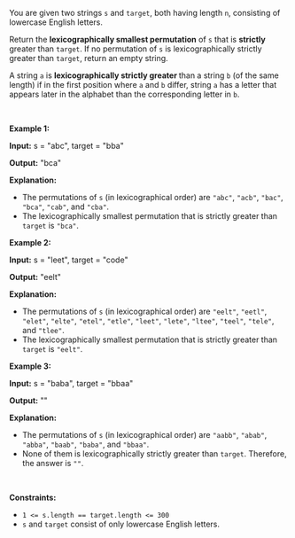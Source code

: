 <p>You are given two strings <code>s</code> and <code>target</code>, both having length <code>n</code>, consisting of lowercase English letters.</p>

<p>Return the <strong>lexicographically smallest <span data-keyword="permutation-string">permutation</span></strong> of <code>s</code> that is <strong>strictly</strong> greater than <code>target</code>. If no permutation of <code>s</code> is lexicographically strictly greater than <code>target</code>, return an empty string.</p>

<p>A string <code>a</code> is <strong>lexicographically strictly greater </strong>than a string <code>b</code> (of the same length) if in the first position where <code>a</code> and <code>b</code> differ, string <code>a</code> has a letter that appears later in the alphabet than the corresponding letter in <code>b</code>.</p>

<p>&nbsp;</p>
<p><strong class="example">Example 1:</strong></p>

<div class="example-block">
<p><strong>Input:</strong> <span class="example-io">s = &quot;abc&quot;, target = &quot;bba&quot;</span></p>

<p><strong>Output:</strong> <span class="example-io">&quot;bca&quot;</span></p>

<p><strong>Explanation:</strong></p>

<ul>
	<li>The permutations of <code>s</code> (in lexicographical order) are <code>&quot;abc&quot;</code>, <code>&quot;acb&quot;</code>, <code>&quot;bac&quot;</code>, <code>&quot;bca&quot;</code>, <code>&quot;cab&quot;</code>, and <code>&quot;cba&quot;</code>.</li>
	<li>The lexicographically smallest permutation that is strictly greater than <code>target</code> is <code>&quot;bca&quot;</code>.</li>
</ul>
</div>

<p><strong class="example">Example 2:</strong></p>

<div class="example-block">
<p><strong>Input:</strong> <span class="example-io">s = &quot;leet&quot;, target = &quot;code&quot;</span></p>

<p><strong>Output:</strong> <span class="example-io">&quot;eelt&quot;</span></p>

<p><strong>Explanation:</strong></p>

<ul>
	<li>The permutations of <code>s</code> (in lexicographical order) are <code>&quot;eelt&quot;</code>, <code>&quot;eetl&quot;</code>, <code>&quot;elet&quot;</code>, <code>&quot;elte&quot;</code>, <code>&quot;etel&quot;</code>, <code>&quot;etle&quot;</code>, <code>&quot;leet&quot;</code>, <code>&quot;lete&quot;</code>, <code>&quot;ltee&quot;</code>, <code>&quot;teel&quot;</code>, <code>&quot;tele&quot;</code>, and <code>&quot;tlee&quot;</code>.</li>
	<li>The lexicographically smallest permutation that is strictly greater than <code>target</code> is <code>&quot;eelt&quot;</code>.</li>
</ul>
</div>

<p><strong class="example">Example 3:</strong></p>

<div class="example-block">
<p><strong>Input:</strong> <span class="example-io">s = &quot;baba&quot;, target = &quot;bbaa&quot;</span></p>

<p><strong>Output:</strong> <span class="example-io">&quot;&quot;</span></p>

<p><strong>Explanation:</strong></p>

<ul>
	<li>The permutations of <code>s</code> (in lexicographical order) are <code>&quot;aabb&quot;</code>, <code>&quot;abab&quot;</code>, <code>&quot;abba&quot;</code>, <code>&quot;baab&quot;</code>, <code>&quot;baba&quot;</code>, and <code>&quot;bbaa&quot;</code>.</li>
	<li>None of them is lexicographically strictly greater than <code>target</code>. Therefore, the answer is <code>&quot;&quot;</code>.</li>
</ul>
</div>

<p>&nbsp;</p>
<p><strong>Constraints:</strong></p>

<ul>
	<li><code>1 &lt;= s.length == target.length &lt;= 300</code></li>
	<li><code>s</code> and <code>target</code> consist of only lowercase English letters.</li>
</ul>
